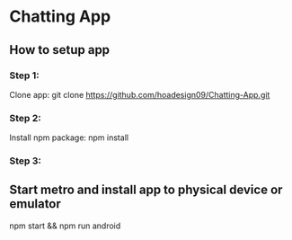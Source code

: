 # Chatting App
## How to setup app
### Step 1:
Clone app: git clone https://github.com/hoadesign09/Chatting-App.git
### Step 2:
Install npm package: npm install
### Step 3:
Start metro and install app to physical device or emulator
----
npm start && npm run android